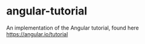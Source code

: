 # angular-tutorial
An implementation of the Angular tutorial, found here https://angular.io/tutorial
